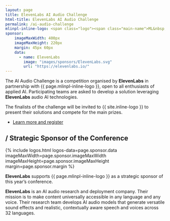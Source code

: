 ```yaml
---
layout: page
title: ElevenLabs AI Audio Challenge
html-title: ElevenLabs AI Audio Challenge
permalink: /ai-audio-challenge
mlinpl-inline-logo: <span class="logo"><span class="main-name">ML&nbsp;<span class="emph">i</span>n&nbsp;PL</span></span>
sponsor:
    imageMaxWidth: 400px
    imageMaxHeight: 220px
    margin: 45px 60px
    data:
      - name: ElevenLabs
        image: "images/sponsors/ElevenLabs.svg"
        url: "https://elevenlabs.io/"
---
```


The AI Audio Challenge is a competition organised by <strong>ElevenLabs</strong> in partnership with {{ page.mlinpl-inline-logo }}, open to all enthusiasts of applied AI. Participating teams are asked to develop a solution leveraging <strong>ElevenLabs</strong> audio AI technologies.

The finalists of the challenge will be invited to {{ site.inline-logo }} to present their solutions and compete for the&nbsp;main prizes.

<ul class="list-inline banner-social-buttons text-center">
    <li>
        <!-- TODO: Fill the link -->
        <a href="" class="btn btn-default btn-lg" target="_blank">Learn more and register</a>
    </li>
</ul>


## / Strategic Sponsor of the Conference

{% include logos.html logos-data=page.sponsor.data imageMaxWidth=page.sponsor.imageMaxWidth imageMaxHeight=page.sponsor.imageMaxHeight margin=page.sponsor.margin %}

<strong>ElevenLabs</strong> supports {{ page.mlinpl-inline-logo }} as a strategic sponsor of this year’s conference.

<strong>ElevenLabs</strong> is an AI audio research and deployment company. Their mission is to make
content universally accessible in any language and any voice. Their research team develops AI audio models that generate versatile sound effects and realistic, contextually aware speech and voices across 32 languages.
